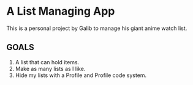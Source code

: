 # A List Managing App

This is a personal project by Galib to manage his giant anime watch list.

## GOALS
1. A list that can hold items.
2. Make as many lists as I like.
3. Hide my lists with a Profile and Profile code system.
